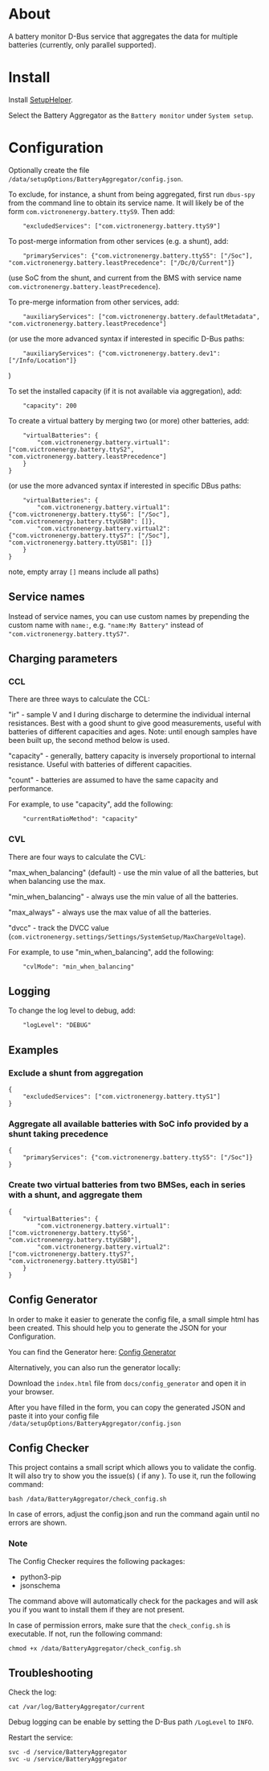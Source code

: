 
# About

A battery monitor D-Bus service that aggregates the data for multiple batteries (currently, only parallel supported).


# Install

Install [SetupHelper](https://github.com/kwindrem/SetupHelper).

Select the Battery Aggregator as the `Battery monitor` under `System setup`.


# Configuration

Optionally create the file `/data/setupOptions/BatteryAggregator/config.json`.

To exclude, for instance, a shunt from being aggregated, first run `dbus-spy` from the command line to obtain its service name.
It will likely be of the form `com.victronenergy.battery.ttyS9`.
Then add:

		"excludedServices": ["com.victronenergy.battery.ttyS9"]

To post-merge information from other services (e.g. a shunt), add:

		"primaryServices": {"com.victronenergy.battery.ttyS5": ["/Soc"], "com.victronenergy.battery.leastPrecedence": ["/Dc/0/Current"]}

(use SoC from the shunt, and current from the BMS with service name `com.victronenergy.battery.leastPrecedence`).

To pre-merge information from other services, add:

		"auxiliaryServices": ["com.victronenergy.battery.defaultMetadata", "com.victronenergy.battery.leastPrecedence"]

(or use the more advanced syntax if interested in specific D-Bus paths:

		"auxiliaryServices": {"com.victronenergy.battery.dev1": ["/Info/Location"]}

)

To set the installed capacity (if it is not available via aggregation), add:

		"capacity": 200

To create a virtual battery by merging two (or more) other batteries, add:

		"virtualBatteries": {
			"com.victronenergy.battery.virtual1": ["com.victronenergy.battery.ttyS2", "com.victronenergy.battery.leastPrecedence"]
		}
	}

(or use the more advanced syntax if interested in specific DBus paths:

		"virtualBatteries": {
			"com.victronenergy.battery.virtual1": {"com.victronenergy.battery.ttyS6": ["/Soc"], "com.victronenergy.battery.ttyUSB0": []},
			"com.victronenergy.battery.virtual2": {"com.victronenergy.battery.ttyS7": ["/Soc"], "com.victronenergy.battery.ttyUSB1": []}
		}
	}

note, empty array `[]` means include all paths)

## Service names

Instead of service names, you can use custom names by prepending the custom name with `name:`, e.g. `"name:My Battery"` instead of `"com.victronenergy.battery.ttyS7"`.

## Charging parameters

### CCL

There are three ways to calculate the CCL:

"ir" - sample V and I during discharge to determine the individual internal resistances. Best with a good shunt to give good measurements,
useful with batteries of different capacities and ages. Note: until enough samples have been built up, the second method below is used.

"capacity" - generally, battery capacity is inversely proportional to internal resistance. Useful with batteries of different capacities.

"count" - batteries are assumed to have the same capacity and performance.

For example, to use "capacity", add the following:

		"currentRatioMethod": "capacity"

### CVL

There are four ways to calculate the CVL:

"max_when_balancing" (default) - use the min value of all the batteries, but when balancing use the max.

"min_when_balancing" - always use the min value of all the batteries.

"max_always" - always use the max value of all the batteries.

"dvcc" - track the DVCC value (`com.victronenergy.settings/Settings/SystemSetup/MaxChargeVoltage`).

For example, to use "min_when_balancing", add the following:

		"cvlMode": "min_when_balancing"


## Logging

To change the log level to debug, add:

		"logLevel": "DEBUG"


## Examples

### Exclude a shunt from aggregation

	{
		"excludedServices": ["com.victronenergy.battery.ttyS1"]
	}

### Aggregate all available batteries with SoC info provided by a shunt taking precedence

	{
		"primaryServices": {"com.victronenergy.battery.ttyS5": ["/Soc"]}
	}

### Create two virtual batteries from two BMSes, each in series with a shunt, and aggregate them

	{
		"virtualBatteries": {
			"com.victronenergy.battery.virtual1": ["com.victronenergy.battery.ttyS6", "com.victronenergy.battery.ttyUSB0"],
			"com.victronenergy.battery.virtual2": ["com.victronenergy.battery.ttyS7", "com.victronenergy.battery.ttyUSB1"]
		}
	}


## Config Generator
In order to make it easier to generate the config file, a small simple html has been created.
This should help you to generate the JSON for your Configuration.

You can find the Generator here: [Config Generator](https://pulquero.github.io/BatteryAggregator/config_generator/index.html)

Alternatively, you can also run the generator locally:

Download the `index.html` file from `docs/config_generator` and open it in your browser.

After you have filled in the form, you can copy the generated JSON and paste it into your config file `/data/setupOptions/BatteryAggregator/config.json`


## Config Checker
This project contains a small script which allows you to validate the config. It will also try to show you the issue(s) ( if any ).
To use it, run the following command:
```
bash /data/BatteryAggregator/check_config.sh
```

In case of errors, adjust the config.json and run the command again until no errors are shown.

### Note
The Config Checker requires the following packages:
- python3-pip
- jsonschema

The command above will automatically check for the packages and will ask you if you want to install them if they are not present.

In case of permission errors, make sure that the `check_config.sh` is executable. If not, run the following command:
```
chmod +x /data/BatteryAggregator/check_config.sh
```

## Troubleshooting

Check the log:

	cat /var/log/BatteryAggregator/current

Debug logging can be enable by setting the D-Bus path `/LogLevel` to `INFO`.

Restart the service:

	svc -d /service/BatteryAggregator
	svc -u /service/BatteryAggregator
